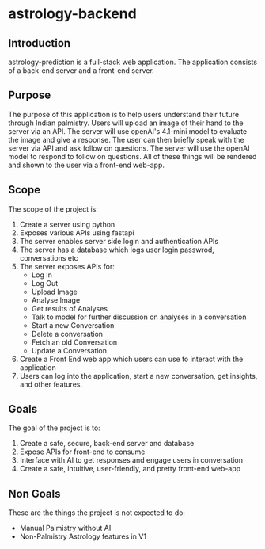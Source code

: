 # astrology-backend

## Introduction
astrology-prediction is a full-stack web application. The application consists of a back-end server and a front-end server.

## Purpose
The purpose of this application is to help users understand their future through Indian palmistry. Users will upload an image of their hand to the server via an API. The server will use openAI's 4.1-mini model to evaluate the image and give a response. The user can then briefly speak with the server via API and ask follow on questions. The server will use the openAI model to respond to follow on questions. All of these things will be rendered and shown to the user via a front-end web-app.

## Scope
The scope of the project is:
1. Create a server using python
2. Exposes various APIs using fastapi
3. The server enables server side login and authentication APIs 
4. The server has a database which logs user login passwrod, conversations etc
5. The server exposes APIs for:
    - Log In 
    - Log Out
    - Upload Image
    - Analyse Image
    - Get results of Analyses
    - Talk to model for further discussion on analyses in a conversation
    - Start a new Conversation
    - Delete a conversation
    - Fetch an old Conversation
    - Update a Conversation
6. Create a Front End web app which users can use to interact with the application
7. Users can log into the application, start a new conversation, get insights, and other features.

## Goals
The goal of the project is to:
1. Create a safe, secure, back-end server and database
2. Expose APIs for front-end to consume
3. Interface with AI to get responses and engage users in conversation
4. Create a safe, intuitive, user-friendly, and pretty front-end web-app

## Non Goals
These are the things the project is not expected to do:
- Manual Palmistry without AI
- Non-Palmistry Astrology features in V1
